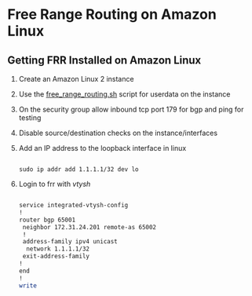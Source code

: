 # Free Range Routing on Amazon Linux

## Getting FRR Installed on Amazon Linux

1. Create an Amazon Linux 2 instance
2. Use the [free_range_routing.sh](free_range_routing.sh) script for userdata on the instance
3. On the security group allow inbound tcp port 179 for bgp and ping for testing
4. Disable source/destination checks on the instance/interfaces
5. Add an IP address to the loopback interface in linux

    ``` console

    sudo ip addr add 1.1.1.1/32 dev lo

    ```

6. Login to frr with *vtysh*

    ``` bash

    service integrated-vtysh-config
    !
    router bgp 65001
     neighbor 172.31.24.201 remote-as 65002
     !
     address-family ipv4 unicast
      network 1.1.1.1/32
     exit-address-family
    !
    end
    !
    write

    ```

